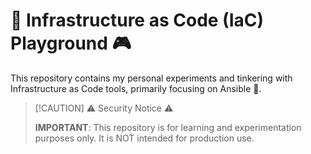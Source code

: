 # 🚀 Infrastructure as Code (IaC) Playground 🎮

This repository contains my personal experiments and tinkering with Infrastructure as Code tools, primarily focusing on Ansible 🔧.

> [!CAUTION] ⚠️ Security Notice ⚠️
>
> **IMPORTANT**: This repository is for learning and experimentation purposes only. It is NOT intended for production use.
